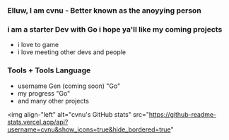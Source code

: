 ### Elluw, I am cvnu - Better known as the anoyying person

### i am a starter Dev with Go i hope ya'll like my coming projects
- i love to game
- i love meeting other devs and people


### Tools + Tools Language
- username Gen (coming soon) "Go"
- my progress "Go"
- and many other projects

<!---------MY-GITHUB-STATS------------------->
<img align-"left" alt="cvnu's GitHub stats" src="https://github-readme-stats.vercel.app/api?username=cvnu&show_icons=true&hide_bordered=true"
